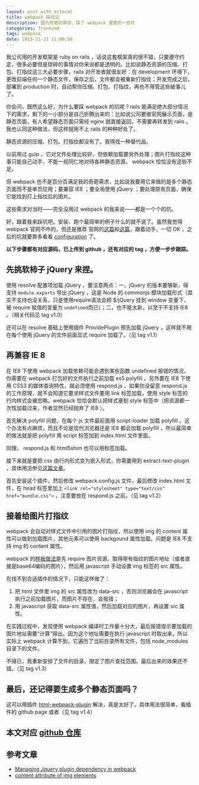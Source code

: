 ```yaml
---
layout: post_with_octocat
title: webpack 踩坑记
description: 因为奇葩的需求，踩了 webpack 里面的一些坑
categories: frontend
tags: webpack
date: 2015-11-21 11:00:58
---
```



我公司用的开发框架是 ruby on rails ，话说这套框架真的很不错，只要遵守约定，很多必要但是琐碎的事情对你来说都是透明的。比如说静态资源的压缩、打包、打指纹这三大必要步骤，rails 对开发者就很友好：在 development 环境下，更改前端任何一个静态文件，保存之后，文件都会被重新打指纹；开发完成之后，部署到 production 时，自动帮你压缩、打包、打指纹，再也不用管这些破事儿了。

你会问，既然这么好，为什么要踩 webpack 的坑呢？rails 能满足绝大部分情况下的需求，剩下的一小部分是自己折腾出来的：比如说公司要做官网展示页面，是静态页面，有人希望静态页面只需经 nginx 就直接返回，不需要再转发到 rails 。我也认同这种做法，但这样就用不上 rails 的种种好处了。

静态资源的压缩、打包、打指纹都没有了。我得找一种替代品。

以前用过 gulp ，它对文件处理比较好，但依赖加载要另外处理；图片打指纹这种事只能自己动手，不能一视同仁地对待各种静态资源。 webpack 恰恰没有这些不足。

但 webpack 也不是百分百满足我的奇葩需求，比如说我要用它来做的是多个静态页面而不是单页应用；要兼容 IE8 ；要全局使用 jQuery ；要处理原有页面，确保它能找到打上指纹后的图片。

这些需求对当时——完全没用过 webpack 的我来说——都是一个个的坑。

好，跟着我来踩坑吧。安装、跑个最简单的例子什么的就不说了。虽然我觉得 webpack 官网不咋的，但还是推荐 官网的[这篇](https://webpack.github.io/docs/installation.html)和[这篇](http://webpack.github.io/docs/tutorials/getting-started/)，跟着动手，一切 OK ，之后的坑就要靠多看看 [configuration](https://webpack.github.io/docs/configuration.html) 了。 

**以下步骤都有对应源码，已上传到 github ，还有对应的 tag ，方便一步步跟踪。**

## 先挑软柿子 jQuery 来捏。

使用 resolve 配置项加载 jQuery ，要注意两点：一，jQuery 的版本要够新，得支持 `module.exports` 导出 jQuery ，这是 Node 的 commonjs 模块加载形式（其实不支持也没关系，只是使用require语法会把 $/jQuery 挂到 window 变量下，被 require 赋值的变量为 `undefined`而已）；二，也不能太新，以至于不支持 IE8 。（相关代码见 tag v1.0）

还可以在 resolve 基础上使用插件 ProvidePlugin 预先加载 jQuery ，这样就不用在每个使用 jQuery 的文件前面显式 require 加载了。（见 tag v1.1）

## 再兼容 IE 8

在 IE8 下使用 webpack 加载依赖可能会遇到某些函数 undefined 报错的情况，你需要在 webpack 打包好的文件执行之前加载 es5 polyfill 。另外要在 IE8 下使用 CSS3 的媒体查询特性，就必须使用 respond.js ，如果你没留意 respond.js 的工作原理，就不会知道它要求样式文件要用 link 标签加载，使用 style 标签的行内样式会被忽略。webpack 恰恰会默认把样式塞到 style 标签中（把资源都一次性加载过来，作者显然已经抛弃了 IE8 ）。

首先解决 polyfill 问题，在每个 js 文件最前面用 script-loader 加载 polyfill 。这个办法有点麻烦，而且不论是现代浏览器还是 IE8 都会加载 polyfill ，所以最简单的做法就是把 polyfill 用 script 标签加到 index.html 文件里面。

同理， respond.js 和 html5shim 也可以用标签加载。

接下来就是要把 css 由行内形式变为嵌入形式，你需要用到 extract-text-plugin ，具体用法参见[这篇文章](http://webpack.github.io/docs/stylesheets.html#separate-css-bundle)。

首先安装这个插件，然后修改 webpack.config.js 文件，最后修改 index.html 文件，在 head 标签里加上 `<link rel="stylesheet" type="text/css" href="bundle.css">` ，注意要放在 respond.js 之前。（见 tag v1.2）

## 接着给图片打指纹

webpack 会自动对样式文件中引用的图片打指纹，所以使用 img 的 content 属性可以做到加载图片，其他元素可以使用 backgound 属性加载。问题是 IE8 不支持 img 的 content 属性。

webpack 的[样板做法](https://github.com/petehunt/webpack-howto#5-stylesheets-and-images)是先 require 图片资源，取得带有指纹的图片地址（或者直接是base64编码的图片），然后用 javascript 手动设置 img 标签的 src 属性。

在找不到合适插件的情况下，只能这样做了：

1. 把 html 文件里 img 的 src 属性改为 data-src ，否则浏览器会在 javascript 执行之前加载图片，而图片不存在，会报错；
2. 用 javascript 获取 data-src 属性值，然后加载对应的图片，再设置 src 属性。

在实践过程中，发现使用 webpack 编译时工作量十分大，最后报错提示要加载的图片地址需要“计算”得出。因为这个地址需要在执行 javascript 时取出来，所以实际上 webpack 计算不到，它遍历了当前目录所有文件，包括 node_modules 目录下的文件。

不得已，我重新安排了文件的目录，限定了图片查找范围。最后出来的效果还不错。（见 tag v1.3）


## 最后，还记得要生成多个静态页面吗？

这可以用插件 [html-webpack-plugin](https://github.com/ampedandwired/html-webpack-plugin) 解决，真是太好了。具体用法很简单，看插件的 github page 或者（见 tag v1.4）


## 本文对应 [github 仓库](https://github.com/yiyizym/try_webpack/tree/master)

## 参考文章

- [Managing Jquery plugin dependency in webpack](http://stackoverflow.com/questions/28969861/managing-jquery-plugin-dependency-in-webpack)
- [content attribute of img elements](http://stackoverflow.com/questions/11173991/content-attribute-of-img-elements)